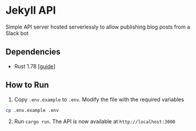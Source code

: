 # Jekyll API

Simple API server hosted serverlessly to allow publishing blog posts from a Slack bot


## Dependencies
* Rust 1.78 [[guide](https://doc.rust-lang.org/cargo/getting-started/installation.html)]


## How to Run

1. Copy `.env.example` to `.env`. Modify the file with the required variables

```sh
cp .env.example .env
```

2. Run `cargo run`. The API is now available at `http://localhost:3000`
